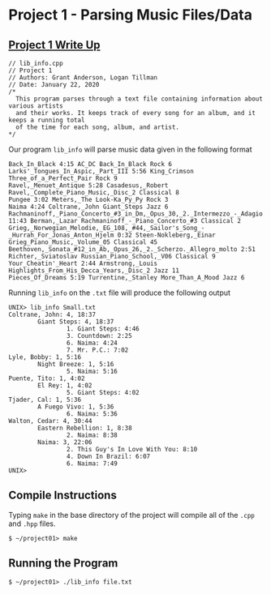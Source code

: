 # Project 1 - Parsing Music Files/Data

## [Project 1 Write Up](https://web.eecs.utk.edu/~semrich/ds20/assignments/proj01.html)

    // lib_info.cpp
    // Project 1
    // Authors: Grant Anderson, Logan Tillman  
    // Date: January 22, 2020  
    /*  
      This program parses through a text file containing information about various artists
      and their works. It keeps track of every song for an album, and it keeps a running total
      of the time for each song, album, and artist.
    */

Our program `lib_info` will parse music data given in the following format

    Back_In_Black 4:15 AC_DC Back_In_Black Rock 6
    Larks'_Tongues_In_Aspic,_Part_III 5:56 King_Crimson Three_of_a_Perfect_Pair Rock 9
    Ravel,_Menuet_Antique 5:28 Casadesus,_Robert Ravel,_Complete_Piano_Music,_Disc_2 Classical 8
    Pungee 3:02 Meters,_The Look-Ka_Py_Py Rock 3
    Naima 4:24 Coltrane,_John Giant_Steps Jazz 6
    Rachmaninoff,_Piano_Concerto_#3_in_Dm,_Opus_30,_2._Intermezzo_-_Adagio 11:43 Berman,_Lazar Rachmaninoff_-_Piano_Concerto_#3 Classical 2
    Grieg,_Norwegian_Melodie,_EG_108,_#44,_Sailor's_Song_-_Hurrah_For_Jonas_Anton_Hjelm 0:32 Steen-Nokleberg,_Einar Grieg_Piano_Music,_Volume_05 Classical 45
    Beethoven,_Sonata_#12_in_Ab,_Opus_26,_2._Scherzo._Allegro_molto 2:51 Richter,_Sviatoslav Russian_Piano_School,_V06 Classical 9
    Your_Cheatin'_Heart 2:44 Armstrong,_Louis Highlights_From_His_Decca_Years,_Disc_2 Jazz 11
    Pieces_Of_Dreams 5:19 Turrentine,_Stanley More_Than_A_Mood Jazz 6

Running `lib_info` on the `.txt` file will produce the following output

    UNIX> lib_info Small.txt
    Coltrane, John: 4, 18:37
            Giant Steps: 4, 18:37
                    1. Giant Steps: 4:46
                    3. Countdown: 2:25
                    6. Naima: 4:24
                    7. Mr. P.C.: 7:02
    Lyle, Bobby: 1, 5:16
            Night Breeze: 1, 5:16
                    5. Naima: 5:16
    Puente, Tito: 1, 4:02
            El Rey: 1, 4:02
                    5. Giant Steps: 4:02
    Tjader, Cal: 1, 5:36
            A Fuego Vivo: 1, 5:36
                    6. Naima: 5:36
    Walton, Cedar: 4, 30:44
            Eastern Rebellion: 1, 8:38
                    2. Naima: 8:38
            Naima: 3, 22:06
                    2. This Guy's In Love With You: 8:10
                    4. Down In Brazil: 6:07
                    6. Naima: 7:49
    UNIX>


## Compile Instructions

Typing `make` in the base directory of the project will compile all of the `.cpp` and `.hpp` files.

`$ ~/project01> make`


## Running the Program

`$ ~/project01> ./lib_info file.txt`
